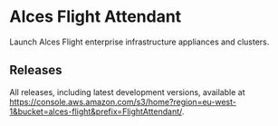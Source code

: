 # Alces Flight Attendant

Launch Alces Flight enterprise infrastructure appliances and clusters.

## Releases

All releases, including latest development versions, available at https://console.aws.amazon.com/s3/home?region=eu-west-1&bucket=alces-flight&prefix=FlightAttendant/.

